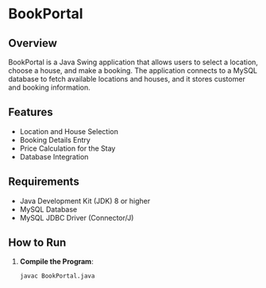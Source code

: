 # BookPortal

## Overview

BookPortal is a Java Swing application that allows users to select a location, choose a house, and make a booking. The application connects to a MySQL database to fetch available locations and houses, and it stores customer and booking information.

## Features

- Location and House Selection
- Booking Details Entry
- Price Calculation for the Stay
- Database Integration

## Requirements

- Java Development Kit (JDK) 8 or higher
- MySQL Database
- MySQL JDBC Driver (Connector/J)

## How to Run

1. **Compile the Program**:
   ```bash
   javac BookPortal.java
